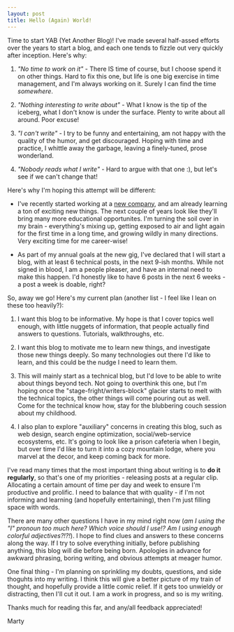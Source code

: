 ```yaml
---
layout: post
title: Hello (Again) World!
---
```


Time to start YAB (Yet Another Blog)!  I've made several half-assed efforts over the years to start a blog, and each one tends to fizzle out very quickly after inception.  Here's why:

1. *"No time to work on it"* - There IS time of course, but I choose spend it on other things.  Hard to fix this one, but life is one big exercise in time management, and I'm always working on it.  Surely I can find the time *somewhere*.

2. *"Nothing interesting to write about"* - What I know is the tip of the iceberg, what I don't know is under the surface.  Plenty to write about all around.  Poor excuse!

3. *"I can't write"* - I try to be funny and entertaining, am not happy with the quality of the humor, and get discouraged.  Hoping with time and practice, I whittle away the garbage, leaving a finely-tuned, prose wonderland.

4. *"Nobody reads what I write"* - Hard to argue with that one :), but let's see if we can't change that!

Here's why I'm hoping this attempt will be different:

* I've recently started working at a <a href="https://www.earthclassmail.com" target="_blank">new company</a>, and am already learning a ton of exciting new things.  The next couple of years look like they'll bring many more educational opportunites.  I'm turning the soil over in my brain - everything's mixing up, getting exposed to air and light again for the first time in a long time, and growing wildly in many directions.  Very exciting time for me career-wise!

* As part of my annual goals at the new gig, I've declared that I will start a blog, with at least 6 technical posts, in the next 9-ish months.  While not signed in blood, I am a people pleaser, and have an internal need to make this happen.  I'd honestly like to have 6 posts in the next 6 weeks - a post a week is doable, right?

So, away we go!  Here's my current plan (another list - I feel like I lean on these too heavily?):

1. I want this blog to be informative.  My hope is that I cover topics well enough, with little nuggets of information, that people actually find answers to questions.  Tutorials, walkthroughs, etc.

2. I want this blog to motivate me to learn new things, and investigate those new things deeply.  So many technologies out there I'd like to learn, and this could be the nudge I need to learn them.

3. This will mainly start as a technical blog, but I'd love to be able to write about things beyond tech.  Not going to overthink this one, but I'm hoping once the "stage-fright/writers-block" glacier starts to melt with the technical topics, the other things will come pouring out as well.  Come for the technical know how, stay for the blubbering couch session about my childhood.

4. I also plan to explore "auxiliary" concerns in creating this blog, such as web design, search engine optimization, social/web-service ecosystems, etc.  It's going to look like a prison cafeteria when I begin, but over time I'd like to turn it into a cozy mountain lodge, where you marvel at the decor, and keep coming back for more.

I've read many times that the most important thing about writing is to **do it regularly**, so that's one of my priorities - releasing posts at a regular clip.  Allocating a certain amount of time per day and week to ensure I'm productive and prolific.  I need to balance that with quality - if I'm not informing and learning (and hopefully entertaining), then I'm just filling space with words.

There are many other questions I have in my mind right now (*am I using the "I" pronoun too much here?  Which voice should I use!?  Am I using enough colorful adjectives?!?!*).  I hope to find clues and answers to these concerns along the way. If I try to solve everything initially, before publishing anything, this blog will die before being born. Apologies in advance for awkward phrasing, boring writing, and obvious attempts at meager humor.

One final thing - I'm planning on sprinkling my doubts, questions, and side thoguhts into my writing.  I think this will give a better picture of my train of thought, and hopefully provide a little comic relief.  If it gets too unwieldy or distracting, then I'll cut it out. I am a work in progress, and so is my writing. 

Thanks much for reading this far, and any/all feedback appreciated!

Marty

